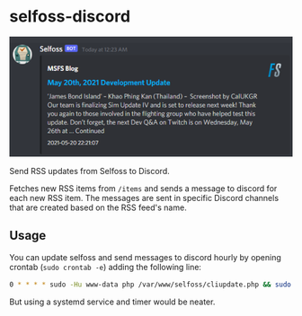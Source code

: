 # selfoss-discord

![Preview](https://raw.githubusercontent.com/evroon/selfoss-discord/evroon-initial/etc/preview.png)

Send RSS updates from Selfoss to Discord.

Fetches new RSS items from `/items` and sends a message to discord for each new RSS item. The messages are sent in specific Discord channels that are created based on the RSS feed's name.

## Usage
You can update selfoss and send messages to discord hourly by opening crontab (`sudo crontab -e`) adding the following line:
```bash
0 * * * * sudo -Hu www-data php /var/www/selfoss/cliupdate.php && sudo -Hu <username> python3 /path/to/selfoss.py https://selfoss.domain.com /path/to/last-update
```

But using a systemd service and timer would be neater.
